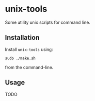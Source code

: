 unix-tools
======

Some utility unix scripts for command line.

## Installation
 
Install `unix-tools` using:
```{sh}
sudo ./make.sh
```
from the command-line.

## Usage

TODO
